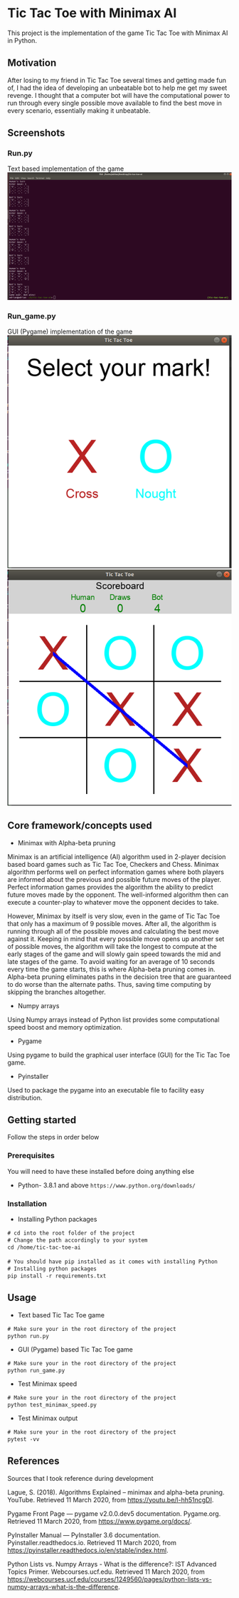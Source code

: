 # Tic Tac Toe with Minimax AI
This project is the implementation of the game Tic Tac Toe with Minimax AI in Python.

## Motivation
After losing to my friend in Tic Tac Toe several times and getting made fun of, I had the idea of developing an unbeatable bot to help me get my sweet revenge.
I thought that a computer bot will have the computational power to run through every single possible move available to find the best move in every scenario, essentially making it unbeatable.

## Screenshots
### Run.py
Text based implementation of the game
![Alt text](images/run.png?raw=true "Tic Tac Toe in command prompt/terminal")

### Run_game.py
GUI (Pygame) implementation of the game
![Alt text](images/run_game.png?raw=true "Selection scene")
![Alt text](images/run_game2.png?raw=true "Game board scene")

## Core framework/concepts used
- Minimax with Alpha-beta pruning

Minimax is an artificial intelligence (AI) algorithm used in 2-player decision based board games such as Tic Tac Toe, Checkers and Chess.
Minimax algorithm performs well on perfect information games where both players are informed about the previous and possible future moves of the player.
Perfect information games provides the algorithm the ability to predict future moves made by the opponent.
The well-informed algorithm then can execute a counter-play to whatever move the opponent decides to take.

However, Minimax by itself is very slow, even in the game of Tic Tac Toe that only has a maximum of 9 possible moves.
After all, the algorithm is running through all of the possible moves and calculating the best move against it.
Keeping in mind that every possible move opens up another set of possible moves, the algorithm will take the longest to compute at the early stages of the game and will slowly gain speed towards the mid and late stages of the game.
To avoid waiting for an average of 10 seconds every time the game starts, this is where Alpha-beta pruning comes in.
Alpha-beta pruning eliminates paths in the decision tree that are guaranteed to do worse than the alternate paths.
Thus, saving time computing by skipping the branches altogether.

- Numpy arrays

Using Numpy arrays instead of Python list provides some computational speed boost and memory optimization.

- Pygame

Using pygame to build the graphical user interface (GUI) for the Tic Tac Toe game.

- Pyinstaller

Used to package the pygame into an executable file to facility easy distribution.

## Getting started
Follow the steps in order below

### Prerequisites
You will need to have these installed before doing anything else
- Python- 3.8.1 and above ```https://www.python.org/downloads/```
 
### Installation
- Installing Python packages
```
# cd into the root folder of the project
# Change the path accordingly to your system
cd /home/tic-tac-toe-ai

# You should have pip installed as it comes with installing Python
# Installing python packages
pip install -r requirements.txt
```

## Usage

- Text based Tic Tac Toe game
```
# Make sure your in the root directory of the project
python run.py
```

- GUI (Pygame) based Tic Tac Toe game
```
# Make sure your in the root directory of the project
python run_game.py
```

- Test Minimax speed
```
# Make sure your in the root directory of the project
python test_minimax_speed.py
```

- Test Minimax output
```
# Make sure your in the root directory of the project
pytest -vv
```

## References
Sources that I took reference during development

Lague, S. (2018). Algorithms Explained – minimax and alpha-beta pruning. YouTube. Retrieved 11 March 2020, from https://youtu.be/l-hh51ncgDI.

Pygame Front Page — pygame v2.0.0.dev5 documentation. Pygame.org. Retrieved 11 March 2020, from https://www.pygame.org/docs/.

PyInstaller Manual — PyInstaller 3.6 documentation. Pyinstaller.readthedocs.io. Retrieved 11 March 2020, from https://pyinstaller.readthedocs.io/en/stable/index.html.

Python Lists vs. Numpy Arrays - What is the difference?: IST Advanced Topics Primer. Webcourses.ucf.edu. Retrieved 11 March 2020, from https://webcourses.ucf.edu/courses/1249560/pages/python-lists-vs-numpy-arrays-what-is-the-difference.
